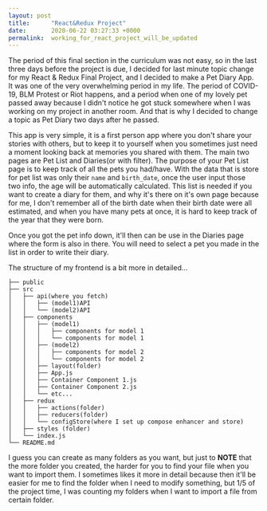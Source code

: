 ```yaml
---
layout: post
title:      "React&Redux Project"
date:       2020-06-22 03:27:33 +0000
permalink:  working_for_react_project_will_be_updated
---
```


The period of this final section in the curriculum was not easy, so in the last three days before the project is due, I decided for last minute topic change for my React & Redux Final Project, and I decided to make a Pet Diary App. It was one of the very overwhelming period in my life. The period of COVID-19, BLM Protest or Riot happens, and a period when one of my lovely pet passed away because I didn't notice he got stuck somewhere when I was working on my project in another room. And that is why I decided to change a topic as Pet Diary two days after he passed. 

This app is very simple, it is a first person app where you don't share your stories with others, but to keep it to yourself when you sometimes just need a moment looking back at memories you shared with them. The main two pages are Pet List and Diaries(or with filter). The purpose of your Pet List page is to keep track of all the pets you had/have. With the data that is store for pet list was only their `name` and `birth_date`, once the user input those two info, the age will be automatically calculated. This list is needed if you want to create a diary for them, and why it's there on it's own page because for me, I don't remember all of the birth date when their birth date were all estimated, and when you have many pets at once, it is hard to keep track of the year that they were born. 

Once you got the pet info down, it'll then can be use in the Diaries page where the form is also in there. You will need to select a pet you made in the list in order to write their diary.

The structure of my frontend is a bit more in detailed...
```
├── public
├── src
│   ├── api(where you fetch)
│   │   ├── (model1)API
│   │   └── (model2)API
│   ├── components
│   │   ├── (model1)
│   │   │   ├── components for model 1
│   │   │   └── components for model 1
│   │   ├── (model2)
│   │   │   ├── components for model 2
│   │   │   └── components for model 2
│   │   ├── layout(folder)
│   │   ├── App.js
│   │   ├── Container Component 1.js
│   │   ├── Container Component 2.js 
│   │   └── etc...
│   ├── redux
│   │   ├── actions(folder)
│   │   ├── reducers(folder)
│   │   └── configStore(where I set up compose enhancer and store)
│   ├── styles (folder)
│   └── index.js
└── README.md
```
I guess you can create as many folders as you want, but just to **NOTE** that the more folder you created, the harder for you to find your file when you want to import them. I sometimes likes it more in detail because then it'll be easier for me to find the folder when I need to modify something, but 1/5 of the project time, I was counting my folders when I want to import a file from certain folder.

 
